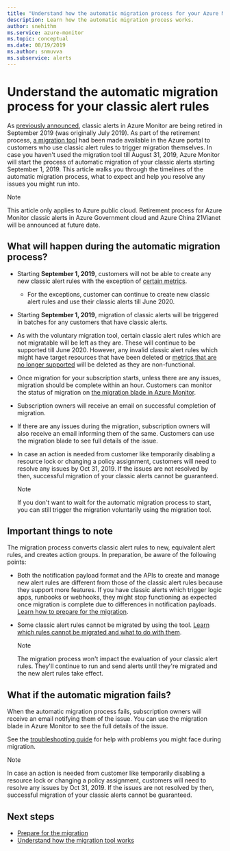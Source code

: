 ```yaml
---
title: "Understand how the automatic migration process for your Azure Monitor classic alerts works"
description: Learn how the automatic migration process works.
author: snehithm
ms.service: azure-monitor
ms.topic: conceptual
ms.date: 08/19/2019
ms.author: snmuvva
ms.subservice: alerts
---
```

# Understand the automatic migration process for your classic alert rules

As [previously announced](monitoring-classic-retirement.md), classic alerts in Azure Monitor are being retired in September 2019 (was originally July 2019). As part of the retirement process, [a migration tool](alerts-using-migration-tool.md) had been made available in the Azure portal to customers who use classic alert rules to trigger migration themselves. In case you haven't used the migration tool till August 31, 2019, Azure Monitor will start the process of automatic migration of your classic alerts starting September 1, 2019.
This article walks you through the timelines of the automatic migration process, what to expect and help you resolve any issues you might run into.

  > [!NOTE]
  > This article only applies to Azure public cloud. Retirement process for Azure Monitor classic alerts in Azure Government cloud and Azure China 21Vianet will be announced at future date.

## What will happen during the automatic migration process?

- Starting **September 1, 2019**, customers will not be able to create any new classic alert rules with the exception of [certain metrics](alerts-understand-migration.md#classic-alert-rules-that-will-not-be-migrated).
  - For the exceptions, customer can continue to create new classic alert rules and use their classic alerts till June 2020.
- Starting **September 1, 2019**, migration of classic alerts will be triggered in batches for any customers that have classic alerts.
- As with the voluntary migration tool, certain classic alert rules which are not migratable will be left as they are. These will continue to be supported till June 2020. However, any invalid classic alert rules which might have target resources that have been deleted or [metrics that are no longer supported](alerts-understand-migration.md#classic-alert-rules-on-deprecated-metrics) will be deleted as they are non-functional.
- Once migration for your subscription starts, unless there are any issues, migration should be complete within an hour. Customers can monitor the status of migration on [the migration blade in Azure Monitor](https://portal.azure.com/#blade/Microsoft_Azure_Monitoring/MigrationBladeViewModel).
- Subscription owners will receive an email on successful completion of migration.
- If there are any issues during the migration, subscription owners will also receive an email informing them of the same. Customers can use the migration blade to see full details of the issue.
- In case an action is needed from customer like temporarily disabling a resource lock or changing a policy assignment, customers will need to resolve any issues by Oct 31, 2019. If the issues are not resolved by then, successful migration of your classic alerts cannot be guaranteed.

    > [!NOTE]
    > If you don't want to wait for the automatic migration process to start, you can still trigger the migration voluntarily using the migration tool.

## Important things to note

The migration process converts classic alert rules to new, equivalent alert rules, and creates action groups. In preparation, be aware of the following points:

- Both the notification payload format and the APIs to create and manage new alert rules are different from those of the classic alert rules because they support more features. If you have classic alerts which trigger logic apps, runbooks or webhooks, they might stop functioning as expected once migration is complete due to differences in notification payloads. [Learn how to prepare for the migration](alerts-prepare-migration.md).

- Some classic alert rules cannot be migrated by using the tool. [Learn which rules cannot be migrated and what to do with them](alerts-understand-migration.md#classic-alert-rules-that-will-not-be-migrated).

    > [!NOTE]
    > The migration process won't impact the evaluation of your classic alert rules. They'll continue to run and send alerts until they're migrated and the new alert rules take effect.

## What if the automatic migration fails?

When the automatic migration process fails, subscription owners will receive an email notifying them of the issue. You can use the migration blade in Azure Monitor to see the full details of the issue.

See the [troubleshooting guide](alerts-understand-migration.md#common-problems-and-remedies) for help with problems you might face during migration.

  > [!NOTE]
  > In case an action is needed from customer like temporarily disabling a resource lock or changing a policy assignment, customers will need to resolve any issues by Oct 31, 2019. If the issues are not resolved by then, successful migration of your classic alerts cannot be guaranteed.

## Next steps

- [Prepare for the migration](alerts-prepare-migration.md)
- [Understand how the migration tool works](alerts-understand-migration.md)